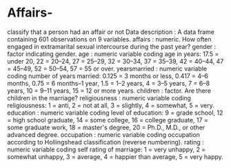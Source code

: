# Affairs-
classify that a person had an affair or not   Data description : A data frame containing 601 observations on 9 variables.  affairs : numeric. How often engaged in extramarital sexual intercourse during the past year?  gender : factor indicating gender.  age : numeric variable coding age in years: 17.5 = under 20, 22 = 20–24, 27 = 25–29, 32 = 30–34, 37 = 35–39, 42 = 40–44, 47 = 45–49, 52 = 50–54, 57 = 55 or over.  yearsmarried : numeric variable coding number of years married: 0.125 = 3 months or less, 0.417 = 4–6 months, 0.75 = 6 months–1 year, 1.5 = 1–2 years, 4 = 3–5 years, 7 = 6–8 years, 10 = 9–11 years, 15 = 12 or more years.  children : factor. Are there children in the marriage?  religiousness : numeric variable coding religiousness: 1 = anti, 2 = not at all, 3 = slightly, 4 = somewhat, 5 = very.  education : numeric variable coding level of education: 9 = grade school, 12 = high school graduate, 14 = some college, 16 = college graduate, 17 = some graduate work, 18 = master's degree, 20 = Ph.D., M.D., or other advanced degree.  occupation : numeric variable coding occupation according to Hollingshead classification (reverse numbering).  rating : numeric variable coding self rating of marriage: 1 = very unhappy, 2 = somewhat unhappy, 3 = average, 4 = happier than average, 5 = very happy.
